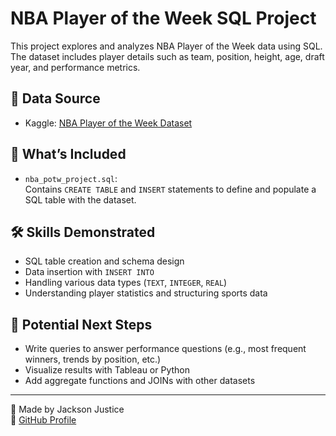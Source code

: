 # NBA Player of the Week SQL Project

This project explores and analyzes NBA Player of the Week data using SQL. The dataset includes player details such as team, position, height, age, draft year, and performance metrics.

## 📁 Data Source
- Kaggle: [NBA Player of the Week Dataset](https://www.kaggle.com/jacobbaruch/nba-player-of-the-week)

## 📄 What’s Included
- `nba_potw_project.sql`:  
  Contains `CREATE TABLE` and `INSERT` statements to define and populate a SQL table with the dataset.

## 🛠️ Skills Demonstrated
- SQL table creation and schema design
- Data insertion with `INSERT INTO`
- Handling various data types (`TEXT`, `INTEGER`, `REAL`)
- Understanding player statistics and structuring sports data

## 🚀 Potential Next Steps
- Write queries to answer performance questions (e.g., most frequent winners, trends by position, etc.)
- Visualize results with Tableau or Python
- Add aggregate functions and JOINs with other datasets

---

👤 Made by Jackson Justice  
🔗 [GitHub Profile](https://github.com/jackson-justice)
